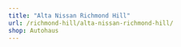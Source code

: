 ```yaml
---
title: "Alta Nissan Richmond Hill"
url: /richmond-hill/alta-nissan-richmond-hill/
shop: Autohaus
---
```


